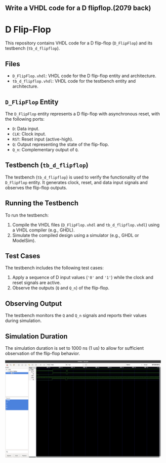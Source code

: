 ## Write a VHDL code for a D  flipflop.(2079 back)
 
 # D Flip-Flop

This repository contains VHDL code for a D flip-flop (`D_FlipFlop`) and its testbench (`tb_d_flipflop`). 

## Files

- `D_FlipFlop.vhdl`: VHDL code for the D flip-flop entity and architecture.
- `tb_d_flipflop.vhdl`: VHDL code for the testbench entity and architecture.

## `D_FlipFlop` Entity

The `D_FlipFlop` entity represents a D flip-flop with asynchronous reset, with the following ports:

- `D`: Data input.
- `CLK`: Clock input.
- `RST`: Reset input (active-high).
- `Q`: Output representing the state of the flip-flop.
- `Q_n`: Complementary output of `Q`.

## Testbench (`tb_d_flipflop`)

The testbench (`tb_d_flipflop`) is used to verify the functionality of the `D_FlipFlop` entity. It generates clock, reset, and data input signals and observes the flip-flop outputs.

## Running the Testbench

To run the testbench:

1. Compile the VHDL files (`D_FlipFlop.vhdl` and `tb_d_flipflop.vhdl`) using a VHDL compiler (e.g., GHDL).
2. Simulate the compiled design using a simulator (e.g., GHDL or ModelSim).

## Test Cases

The testbench includes the following test cases:

1. Apply a sequence of D input values (`'0'` and `'1'`) while the clock and reset signals are active.
2. Observe the outputs (`Q` and `Q_n`) of the flip-flop.

## Observing Output

The testbench monitors the `Q` and `Q_n` signals and reports their values during simulation.

## Simulation Duration

The simulation duration is set to 1000 ns (1 us) to allow for sufficient observation of the flip-flop behavior.

![Simulation Results](https://github.com/Aayush518/Embedded-System-VHDL/blob/main/src/Lab_D_flipflop/Screenshot%202024-02-10%20at%2017.47.27.png "Simulation Results")
